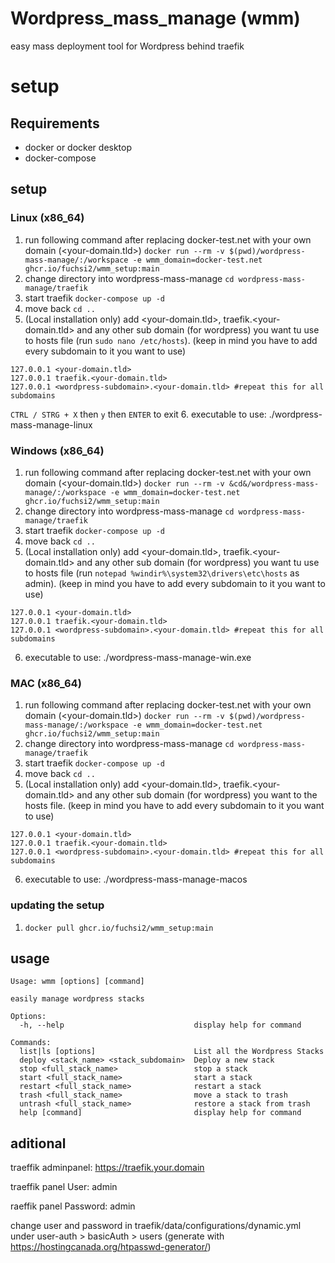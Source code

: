 # Wordpress_mass_manage (wmm)
 easy mass deployment tool for Wordpress behind traefik


# setup 

## Requirements
- docker or docker desktop
- docker-compose

## setup
### Linux (x86_64)
1. run following command after replacing docker-test.net with your own domain (<your-domain.tld>) `docker run --rm -v $(pwd)/wordpress-mass-manage/:/workspace -e wmm_domain=docker-test.net ghcr.io/fuchsi2/wmm_setup:main`
2. change directory into wordpress-mass-manage `cd wordpress-mass-manage/traefik` 
3. start traefik `docker-compose up -d`
4. move back `cd ..`
5. (Local installation only) add <your-domain.tld>, traefik.<your-domain.tld> and any other sub domain (for wordpress) you want tu use to hosts file  (run `sudo nano /etc/hosts`). (keep in mind you have to add every subdomain to it you want to use)
 ```
 127.0.0.1 <your-domain.tld>
 127.0.0.1 traefik.<your-domain.tld>
 127.0.0.1 <wordpress-subdomain>.<your-domain.tld> #repeat this for all subdomains
 ```
 `CTRL / STRG + X` then `y` then `ENTER` to exit
6. executable to use: ./wordpress-mass-manage-linux

### Windows (x86_64)
1. run following command after replacing docker-test.net with your own domain (<your-domain.tld>) `docker run --rm -v &cd&/wordpress-mass-manage/:/workspace -e wmm_domain=docker-test.net ghcr.io/fuchsi2/wmm_setup:main`
2. change directory into wordpress-mass-manage `cd wordpress-mass-manage/traefik` 
3. start traefik `docker-compose up -d`
4. move back `cd ..`
5. (Local installation only) add <your-domain.tld>, traefik.<your-domain.tld> and any other sub domain (for wordpress) you want tu use to hosts file  (run `notepad %windir%\system32\drivers\etc\hosts` as admin). (keep in mind you have to add every subdomain to it you want to use)
 ```
 127.0.0.1 <your-domain.tld>
 127.0.0.1 traefik.<your-domain.tld>
 127.0.0.1 <wordpress-subdomain>.<your-domain.tld> #repeat this for all subdomains
 ```
6. executable to use: ./wordpress-mass-manage-win.exe

### MAC (x86_64)
1. run following command after replacing docker-test.net with your own domain (<your-domain.tld>) `docker run --rm -v $(pwd)/wordpress-mass-manage/:/workspace -e wmm_domain=docker-test.net ghcr.io/fuchsi2/wmm_setup:main`
2. change directory into wordpress-mass-manage `cd wordpress-mass-manage/traefik` 
3. start traefik `docker-compose up -d`
4. move back `cd ..`
5. (Local installation only) add <your-domain.tld>, traefik.<your-domain.tld> and any other sub domain (for wordpress) you want to the hosts file. (keep in mind you have to add every subdomain to it you want to use)
 ```
 127.0.0.1 <your-domain.tld>
 127.0.0.1 traefik.<your-domain.tld>
 127.0.0.1 <wordpress-subdomain>.<your-domain.tld> #repeat this for all subdomains
 ```
6. executable to use: ./wordpress-mass-manage-macos

### updating the setup
1. `docker pull ghcr.io/fuchsi2/wmm_setup:main`

## usage

```
Usage: wmm [options] [command]

easily manage wordpress stacks

Options:
  -h, --help                             display help for command

Commands:
  list|ls [options]                      List all the Wordpress Stacks
  deploy <stack_name> <stack_subdomain>  Deploy a new stack
  stop <full_stack_name>                 stop a stack
  start <full_stack_name>                start a stack
  restart <full_stack_name>              restart a stack
  trash <full_stack_name>                move a stack to trash
  untrash <full_stack_name>              restore a stack from trash
  help [command]                         display help for command
```

## aditional
traeffik adminpanel: https://traefik.your.domain

traeffik panel User: admin

raeffik panel Password: admin

change user and password in traefik/data/configurations/dynamic.yml under user-auth > basicAuth > users (generate with https://hostingcanada.org/htpasswd-generator/)

